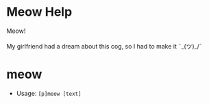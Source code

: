 # Meow Help

Meow!<br/><br/>My girlfriend had a dream about this cog, so I had to make it ¯\_(ツ)_/¯

# meow

- Usage: `[p]meow [text]`
